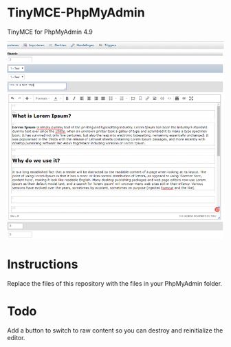 # TinyMCE-PhpMyAdmin
TinyMCE for PhpMyAdmin 4.9

![TinyMCE for PHpMyAdmin](screenshot.PNG?raw=true "Title")

# Instructions
Replace the files of this repository with the files in your PhpMyAdmin folder.

# Todo
Add a button to switch to raw content so you can destroy and reinitialize the editor.

